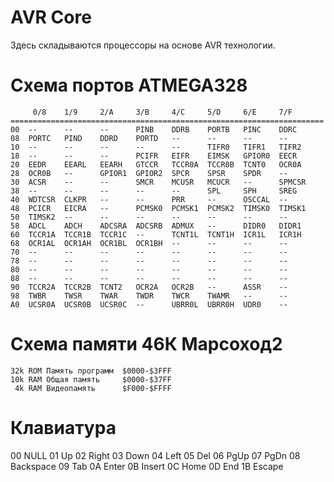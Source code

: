 # AVR Core

Здесь складываются процессоры на основе AVR технологии.

# Схема портов ATMEGA328

```
     0/8    1/9     2/A     3/B     4/C     5/D     6/E     7/F
======================================================================
00  --      --      --      PINB    DDRB    PORTB   PINC    DDRC
08  PORTC   PIND    DDRD    PORTD   --      --      --      --
10  --      --      --      --      --      TIFR0   TIFR1   TIFR2
18  --      --      --      PCIFR   EIFR    EIMSK   GPIOR0  EECR
20  EEDR    EEARL   EEARH   GTCCR   TCCR0A  TCCR0B  TCNT0   OCR0A
28  OCR0B   --      GPIOR1  GPIOR2  SPCR    SPSR    SPDR    --
30  ACSR    --      --      SMCR    MCUSR   MCUCR   --      SPMCSR
38  --      --      --      --      --      SPL     SPH     SREG
40  WDTCSR  CLKPR   --      --      PRR     --      OSCCAL  --
48  PCICR   EICRA   --      PCMSK0  PCMSK1  PCMSK2  TIMSK0  TIMSK1
50  TIMSK2  --      --      --      --      --      --      --
58  ADCL    ADCH    ADCSRA  ADCSRB  ADMUX   --      DIDR0   DIDR1
60  TCCR1A  TCCR1B  TCCR1C  --      TCNT1L  TCNT1H  ICR1L   ICR1H
68  OCR1AL  OCR1AH  OCR1BL  OCR1BH  --      --      --      --
70  --      --      --      --      --      --      --      --
78  --      --      --      --      --      --      --      --
80  --      --      --      --      --      --      --      --
88  --      --      --      --      --      --      --      --
90  TCCR2A  TCCR2B  TCNT2   OCR2A   OCR2B   --      ASSR    --
98  TWBR    TWSR    TWAR    TWDR    TWCR    TWAMR   --      --
A0  UCSR0A  UCSR0B  UCSR0C  --      UBRR0L  UBRR0H  UDR0    --
```

# Схема памяти 46К Марсоход2
```
32k ROM Память программ  $0000-$3FFF
10k RAM Общая память     $0000-$37FF
 4k RAM Видеопамять      $F000-$FFFF
```

# Клавиатура

00 NULL
01 Up
02 Right
03 Down
04 Left
05 Del
06 PgUp
07 PgDn
08 Backspace
09 Tab
0A Enter
0B Insert
0C Home
0D End
1B Escape
